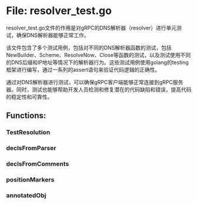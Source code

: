 # File: resolver_test.go

resolver_test.go文件的作用是对gRPC的DNS解析器（resolver）进行单元测试，确保DNS解析器能够正常工作。

该文件包含了多个测试用例，包括对不同的DNS解析器函数的测试，包括NewBuilder、Scheme、ResolveNow、Close等函数的测试，以及测试使用不同的DNS后缀和IP地址等情况下的解析器行为。这些测试用例使用golang的testing框架进行编写，通过一系列的assert语句来验证代码逻辑的正确性。

通过对DNS解析器进行测试，可以确保gRPC客户端能够正常连接到gRPC服务器。同时，测试也能够帮助开发人员检测和修复潜在的代码缺陷和错误，提高代码的稳定性和可靠性。

## Functions:

### TestResolution





### declsFromParser





### declsFromComments





### positionMarkers





### annotatedObj





